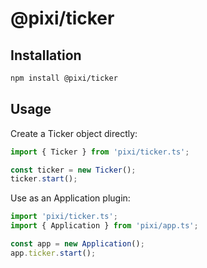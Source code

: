 # @pixi/ticker

## Installation

```bash
npm install @pixi/ticker
```

## Usage

Create a Ticker object directly:

```js
import { Ticker } from 'pixi/ticker.ts';

const ticker = new Ticker();
ticker.start();
```

Use as an Application plugin:

```js
import 'pixi/ticker.ts';
import { Application } from 'pixi/app.ts';

const app = new Application();
app.ticker.start();
```
